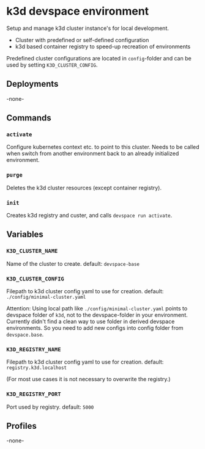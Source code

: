 # k3d devspace environment

Setup and manage k3d cluster instance's for local development.

* Cluster with predefined or self-defined configuration
* k3d based container registry to speed-up recreation of environments

Predefined cluster configurations are located in `config`-folder and can be
used by setting `K3D_CLUSTER_CONFIG`.

## Deployments

-none-

## Commands

### `activate`

Configure kubernetes context etc. to point to this cluster.
Needs to be called when switch from another environment back
to an already initialized environment.

### `purge`

Deletes the k3d cluster resources (except container registry).

### `init`

Creates k3d registry and custer, and calls `devspace run activate`.

## Variables

### `K3D_CLUSTER_NAME`

Name of the cluster to create.
default: `devspace-base`

### `K3D_CLUSTER_CONFIG`

Filepath to k3d cluster config yaml to use for creation.
default: `./config/minimal-cluster.yaml`

Attention: Using local path like `./config/minimal-cluster.yaml` points
to devspace folder of `k3d`, not to the devspace-folder in your environment.
Currently didn't find a clean way to use folder in derived devspace
environments. So you need to add new configs into config folder from
`devspace.base`.

### `K3D_REGISTRY_NAME`

Filepath to k3d cluster config yaml to use for creation.
default: `registry.k3d.localhost`

(For most use cases it is not necessary to overwrite the registry.)

### `K3D_REGISTRY_PORT`

Port used by registry.
default: `5000`

## Profiles

-none-
